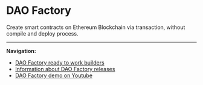 # DAO Factory

Сreate smart contracts on Ethereum Blockchain via transaction, without compile and deploy process. 

-----------------------
**Navigation:**
* [DAO Factory ready to work builders](https://github.com/airalab/DAO-factory/blob/master/ready-to-work-builders.md) 
* [Information about DAO Factory releases](https://github.com/airalab/DAO-factory/releases)
* [DAO Factory demo on Youtube](https://www.youtube.com/playlist?list=PLLepqB9oh7WsSrcb-r3kJKHBrl126mVcv)
